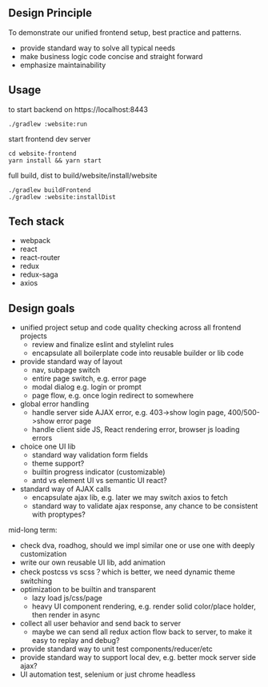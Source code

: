 ## Design Principle
To demonstrate our unified frontend setup, best practice and patterns.
* provide standard way to solve all typical needs
* make business logic code concise and straight forward
* emphasize maintainability 

## Usage
to start backend on https://localhost:8443
```
./gradlew :website:run
```
start frontend dev server
```
cd website-frontend
yarn install && yarn start
```
full build, dist to build/website/install/website
```
./gradlew buildFrontend
./gradlew :website:installDist
```

## Tech stack
* webpack
* react
* react-router
* redux
* redux-saga
* axios

## Design goals
* unified project setup and code quality checking across all frontend projects
    * review and finalize eslint and stylelint rules 
    * encapsulate all boilerplate code into reusable builder or lib code
* provide standard way of layout
    * nav, subpage switch
    * entire page switch, e.g. error page
    * modal dialog e.g. login or prompt
    * page flow, e.g. once login redirect to somewhere
* global error handling
    * handle server side AJAX error, e.g. 403->show login page, 400/500->show error page
    * handle client side JS, React rendering error, browser js loading errors   
* choice one UI lib
    * standard way validation form fields
    * theme support?
    * builtin progress indicator (customizable)
    * antd vs element UI vs semantic UI react?
* standard way of AJAX calls
    * encapsulate ajax lib, e.g. later we may switch axios to fetch  
    * standard way to validate ajax response, any chance to be consistent with proptypes? 

mid-long term:
* check dva, roadhog, should we impl similar one or use one with deeply customization
* write our own reusable UI lib, add animation
* check postcss vs scss？which is better, we need dynamic theme switching
* optimization to be builtin and transparent 
    * lazy load js/css/page
    * heavy UI component rendering, e.g. render solid color/place holder, then render in async
* collect all user behavior and send back to server
    * maybe we can send all redux action flow back to server, to make it easy to replay and debug?
* provide standard way to unit test components/reducer/etc
* provide standard way to support local dev, e.g. better mock server side ajax?
* UI automation test, selenium or just chrome headless 
